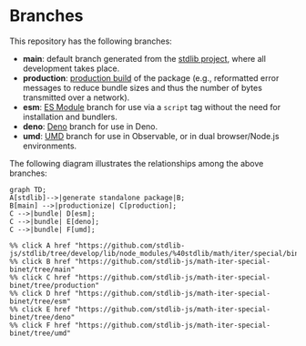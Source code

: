 <!--

@license Apache-2.0

Copyright (c) 2022 The Stdlib Authors.

Licensed under the Apache License, Version 2.0 (the "License");
you may not use this file except in compliance with the License.
You may obtain a copy of the License at

    http://www.apache.org/licenses/LICENSE-2.0

Unless required by applicable law or agreed to in writing, software
distributed under the License is distributed on an "AS IS" BASIS,
WITHOUT WARRANTIES OR CONDITIONS OF ANY KIND, either express or implied.
See the License for the specific language governing permissions and
limitations under the License.

-->

# Branches

This repository has the following branches:

-   **main**: default branch generated from the [stdlib project][stdlib-url], where all development takes place.
-   **production**: [production build][production-url] of the package (e.g., reformatted error messages to reduce bundle sizes and thus the number of bytes transmitted over a network).
-   **esm**: [ES Module][esm-url] branch for use via a `script` tag without the need for installation and bundlers.
-   **deno**: [Deno][deno-url] branch for use in Deno.
-   **umd**: [UMD][umd-url] branch for use in Observable, or in dual browser/Node.js environments.

The following diagram illustrates the relationships among the above branches:

```mermaid
graph TD;
A[stdlib]-->|generate standalone package|B;
B[main] -->|productionize| C[production];
C -->|bundle| D[esm];
C -->|bundle| E[deno];
C -->|bundle| F[umd];

%% click A href "https://github.com/stdlib-js/stdlib/tree/develop/lib/node_modules/%40stdlib/math/iter/special/binet"
%% click B href "https://github.com/stdlib-js/math-iter-special-binet/tree/main"
%% click C href "https://github.com/stdlib-js/math-iter-special-binet/tree/production"
%% click D href "https://github.com/stdlib-js/math-iter-special-binet/tree/esm"
%% click E href "https://github.com/stdlib-js/math-iter-special-binet/tree/deno"
%% click F href "https://github.com/stdlib-js/math-iter-special-binet/tree/umd"
```

[stdlib-url]: https://github.com/stdlib-js/stdlib/tree/develop/lib/node_modules/%40stdlib/math/iter/special/binet
[production-url]: https://github.com/stdlib-js/math-iter-special-binet/tree/production
[deno-url]: https://github.com/stdlib-js/math-iter-special-binet/tree/deno
[umd-url]: https://github.com/stdlib-js/math-iter-special-binet/tree/umd
[esm-url]: https://github.com/stdlib-js/math-iter-special-binet/tree/esm